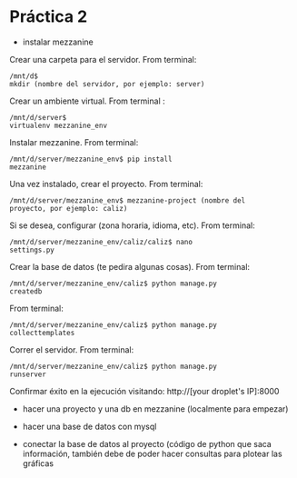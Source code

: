 # Práctica 2

* instalar mezzanine

Crear una carpeta para el servidor.
From terminal: <pre><code>/mnt/d$ mkdir (nombre del servidor, por ejemplo: server)</code></pre> 

Crear un ambiente virtual.
From terminal : <pre><code>/mnt/d/server$ virtualenv mezzanine_env</code></pre>

Instalar mezzanine.
From terminal: <pre><code>/mnt/d/server/mezzanine_env$ pip install mezzanine</code></pre>

Una vez instalado, crear el proyecto.
From terminal: <pre><code>/mnt/d/server/mezzanine_env$ mezzanine-project (nombre del proyecto, por ejemplo: caliz)</code></pre>

Si se desea, configurar (zona horaria, idioma, etc).
From terminal: <pre><code>/mnt/d/server/mezzanine_env/caliz/caliz$ nano settings.py</code></pre>

Crear la base de datos (te pedira algunas cosas).
From terminal: <pre><code>/mnt/d/server/mezzanine_env/caliz$ python manage.py createdb</code></pre>
From terminal: <pre><code>/mnt/d/server/mezzanine_env/caliz$ python manage.py collecttemplates</code></pre>

Correr el servidor.
From terminal: <pre><code>/mnt/d/server/mezzanine_env/caliz$ python manage.py runserver</code></pre>

Confirmar éxito en la ejecución visitando: http://[your droplet's IP]:8000


* hacer una proyecto y una db en mezzanine (localmente para empezar)

* hacer una base de datos con mysql
* conectar la base de datos al proyecto (código de python que saca información, también debe de poder hacer consultas para plotear las gráficas
